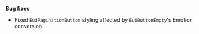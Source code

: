**Bug fixes**

- Fixed `EuiPaginationButton` styling affected by `EuiButtonEmpty`'s Emotion conversion

